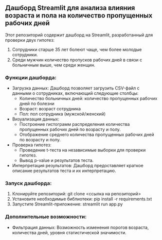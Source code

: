 ## Дашборд Streamlit для анализа влияния возраста и пола на количество пропущенных рабочих дней

Этот репозиторий содержит дашборд на Streamlit, разработанный для проверки двух гипотез:

1. Сотрудники старше 35 лет болеют чаще, чем более молодые сотрудники.
2. Среди мужчин количество пропусков рабочих дней в связи с больничным выше, чем среди женщин.

### Функции дашборда:

* Загрузка данных: Дашборд позволяет загрузить CSV-файл с данными о сотрудниках, включающий следующие столбцы:
    * Количество больничных дней: количество пропущенных рабочих дней по болезни
    * Возраст: возраст сотрудника
    * Пол: пол сотрудника (мужской/женский)
* Визуализация данных:  
    * Построение гистограмм распределения количества пропущенных рабочих дней по возрасту и полу.
    * Отображение среднего количества пропущенных рабочих дней по возрасту и полу.
* Проверка гипотез:
    * Проведение t-теста на независимые выборки для проверки гипотез.
    * Вывод p-value и результатов теста.
* Интерпретация результатов: Дашборд предоставляет краткое описание результатов теста и их интерпретацию.

### Запуск дашборда:

1. Клонируйте репозиторий: git clone <ссылка на репозиторий>
2. Установите необходимые библиотеки: pip install -r requirements.txt
3. Запустите Streamlit-приложение: streamlit run app.py

### Дополнительные возможности:

* Фильтрация данных: Возможность изменения порогов возраста, количества дней, уровня статистической значимости.
